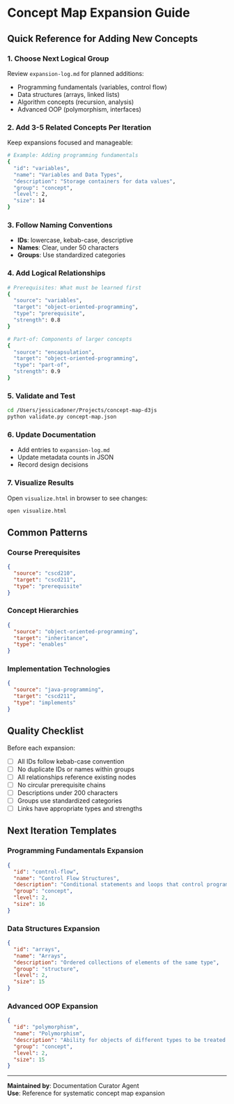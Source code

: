 # Concept Map Expansion Guide

## Quick Reference for Adding New Concepts

### 1. Choose Next Logical Group
Review `expansion-log.md` for planned additions:
- Programming fundamentals (variables, control flow)
- Data structures (arrays, linked lists)  
- Algorithm concepts (recursion, analysis)
- Advanced OOP (polymorphism, interfaces)

### 2. Add 3-5 Related Concepts Per Iteration
Keep expansions focused and manageable:
```bash
# Example: Adding programming fundamentals
{
  "id": "variables",
  "name": "Variables and Data Types", 
  "description": "Storage containers for data values",
  "group": "concept",
  "level": 2,
  "size": 14
}
```

### 3. Follow Naming Conventions
- **IDs**: lowercase, kebab-case, descriptive
- **Names**: Clear, under 50 characters
- **Groups**: Use standardized categories

### 4. Add Logical Relationships
```bash
# Prerequisites: What must be learned first
{
  "source": "variables",
  "target": "object-oriented-programming", 
  "type": "prerequisite",
  "strength": 0.8
}

# Part-of: Components of larger concepts
{
  "source": "encapsulation",
  "target": "object-oriented-programming",
  "type": "part-of", 
  "strength": 0.9
}
```

### 5. Validate and Test
```bash
cd /Users/jessicadoner/Projects/concept-map-d3js
python validate.py concept-map.json
```

### 6. Update Documentation
- Add entries to `expansion-log.md`
- Update metadata counts in JSON
- Record design decisions

### 7. Visualize Results
Open `visualize.html` in browser to see changes:
```bash
open visualize.html
```

## Common Patterns

### Course Prerequisites
```json
{
  "source": "cscd210",
  "target": "cscd211", 
  "type": "prerequisite"
}
```

### Concept Hierarchies
```json
{
  "source": "object-oriented-programming",
  "target": "inheritance",
  "type": "enables"
}
```

### Implementation Technologies
```json
{
  "source": "java-programming",
  "target": "cscd211",
  "type": "implements"
}
```

## Quality Checklist

Before each expansion:
- [ ] All IDs follow kebab-case convention
- [ ] No duplicate IDs or names within groups
- [ ] All relationships reference existing nodes
- [ ] No circular prerequisite chains
- [ ] Descriptions under 200 characters
- [ ] Groups use standardized categories
- [ ] Links have appropriate types and strengths

## Next Iteration Templates

### Programming Fundamentals Expansion
```json
{
  "id": "control-flow",
  "name": "Control Flow Structures",
  "description": "Conditional statements and loops that control program execution",
  "group": "concept", 
  "level": 2,
  "size": 16
}
```

### Data Structures Expansion  
```json
{
  "id": "arrays",
  "name": "Arrays",
  "description": "Ordered collections of elements of the same type",
  "group": "structure",
  "level": 2, 
  "size": 15
}
```

### Advanced OOP Expansion
```json
{
  "id": "polymorphism", 
  "name": "Polymorphism",
  "description": "Ability for objects of different types to be treated uniformly",
  "group": "concept",
  "level": 2,
  "size": 15
}
```

---
**Maintained by**: Documentation Curator Agent  
**Use**: Reference for systematic concept map expansion
